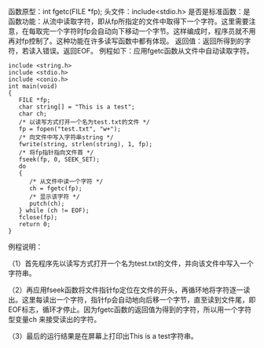 函数原型：int fgetc(FILE *fp);
头文件：include<stdio.h>
是否是标准函数：是
函数功能：从流中读取字符，即从fp所指定的文件中取得下一个字符。这里需要注意，在每取完一个字符时fp会自动向下移动一个字节。这样编成时，程序员就不用再对fp控制了。这种功能在许多读写函数中都有体现。
返回值：返回所得到的字符，若读入错误。返回EOF。
例程如下：应用fgetc函数从文件中自动读取字符。
```  
include <string.h>
include <stdio.h>
include <conio.h>
int main(void)
{
   FILE *fp;
   char string[] = "This is a test";
   char ch;
   /* 以读写方式打开一个名为test.txt的文件 */
   fp = fopen("test.txt", "w+");
   /* 向文件中写入字符串string */
   fwrite(string, strlen(string), 1, fp);
   /* 将fp指针指向文件首 */
   fseek(fp, 0, SEEK_SET);
   do
   {
      /* 从文件中读一个字符 */
      ch = fgetc(fp);
      /* 显示该字符 */
      putch(ch);
   } while (ch != EOF);
   fclose(fp);
   return 0;
}
```

例程说明：

（1）首先程序先以读写方式打开一个名为test.txt的文件，并向该文件中写入一个字符串。

（2）再应用fseek函数将文件指针fp定位在文件的开头，再循环地将字符逐一读出。这里每读出一个字符，指针fp会自动地向后移一个字节，直至读到文件尾，即EOF标志，循环才停止。因为fgetc函数的返回值为得到的字符，所以用一个字符型变量ch 来接受读出的字符。

（3）最后的运行结果是在屏幕上打印出This is a test字符串。
